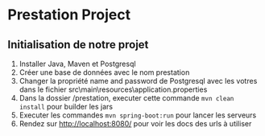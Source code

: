 # Prestation Project

## Initialisation de notre projet

1. Installer Java, Maven et Postgresql
2. Créer une base de données avec le nom prestation
3. Changer la propriété name and password de Postgresql avec les votres dans le fichier src\main\resources\application.properties
4. Dans la dossier /prestation, executer cette commande ```mvn clean install``` pour builder les jars
5. Executer les commandes ```mvn spring-boot:run``` pour lancer les serveurs
6. Rendez sur <http://localhost:8080/> pour voir les docs des urls à utiliser
